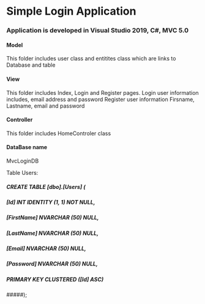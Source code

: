 # Simple Login Application

### Application is developed in Visual Studio 2019, C#, MVC 5.0

#### Model

This folder includes user class and entitites class which are links to Database and table

#### View

This folder includes Index, Login and Register pages.
Login user information includes, email address and password
Register user information Firsname, Lastname, email and password


#### Controller
This folder includes HomeControler class 



#### DataBase name

MvcLoginDB

Table Users:

##### CREATE TABLE [dbo].[Users] (
#####    [Id]        INT           IDENTITY (1, 1) NOT NULL,
#####    [FirstName] NVARCHAR (50) NULL,
#####    [LastName]  NVARCHAR (50) NULL,
#####    [Email]     NVARCHAR (50) NULL,
#####    [Password]  NVARCHAR (50) NULL,
#####    PRIMARY KEY CLUSTERED ([Id] ASC)
#####);


